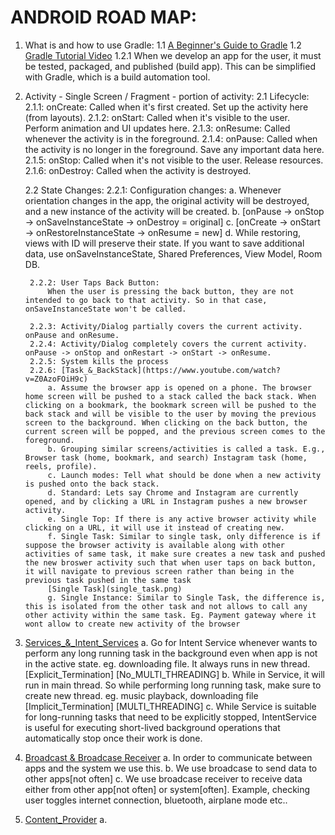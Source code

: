 # ANDROID ROAD MAP:

1. What is and how to use Gradle:
   1.1 [A Beginner's Guide to Gradle](https://medium.com/@andrewMacmurray/a-beginners-guide-to-gradle-26212ddcafa8)
   1.2 [Gradle Tutorial Video](https://www.youtube.com/watch?v=cUGWEQ8NLHk)
      1.2.1 When we develop an app for the user, it must be tested, packaged, and published (build app). This can be simplified with Gradle, which is a build automation tool.

2. Activity - Single Screen / Fragment - portion of activity:
    2.1 Lifecycle:
        2.1.1: onCreate: Called when it's first created. Set up the activity here (from layouts).
        2.1.2: onStart: Called when it's visible to the user. Perform animation and UI updates here.
        2.1.3: onResume: Called whenever the activity is in the foreground.
        2.1.4: onPause: Called when the activity is no longer in the foreground. Save any important data here.
        2.1.5: onStop: Called when it's not visible to the user. Release resources.
        2.1.6: onDestroy: Called when the activity is destroyed.

    2.2 State Changes:
        2.2.1: Configuration changes:
            a. Whenever orientation changes in the app, the original activity will be destroyed, and a new instance of the activity will be created.
            b. [onPause -> onStop -> onSaveInstanceState -> onDestroy = original]
            c. [onCreate -> onStart -> onRestoreInstanceState -> onResume = new]
            d. While restoring, views with ID will preserve their state. If you want to save additional data, use onSaveInstanceState, Shared Preferences, View Model, Room DB.

        2.2.2: User Taps Back Button: 
            When the user is pressing the back button, they are not intended to go back to that activity. So in that case, onSaveInstanceState won't be called.

        2.2.3: Activity/Dialog partially covers the current activity. onPause and onResume.
        2.2.4: Activity/Dialog completely covers the current activity. onPause -> onStop and onRestart -> onStart -> onResume.
        2.2.5: System kills the process
        2.2.6: [Task_&_BackStack](https://www.youtube.com/watch?v=Z0AzoFOiH9c)
            a. Assume the browser app is opened on a phone. The browser home screen will be pushed to a stack called the back stack. When clicking on a bookmark, the bookmark screen will be pushed to the back stack and will be visible to the user by moving the previous screen to the background. When clicking on the back button, the current screen will be popped, and the previous screen comes to the foreground.
            b. Grouping similar screens/activities is called a task. E.g., Browser task (home, bookmark, and search) Instagram task (home, reels, profile).
            c. Launch modes: Tell what should be done when a new activity is pushed onto the back stack.
            d. Standard: Lets say Chrome and Instagram are currently opened, and by clicking a URL in Instagram pushes a new browser activity.
            e. Single Top: If there is any active browser activity while clicking on a URL, it will use it instead of creating new.
            f. Single Task: Similar to single task, only difference is if suppose the browser activity is available along with other activities of same task, it make sure creates a new task and pushed the new broswer activity such that when user taps on back button, it will navigate to previous screen rather than being in the previous task pushed in the same task
            [Single Task](single_task.png)
            g. Single Instance: Similar to Single Task, the difference is, this is isolated from the other task and not allows to call any other activity within the same task. Eg. Payment gateway where it wont allow to create new activity of the browser

3. [Services_&_Intent_Services](https://medium.com/@fierydinesh/understanding-service-and-intentservice-in-android-with-kotlin-cea76512ec16)
    a. Go for Intent Service whenever wants to perform any long running task in the background even when app is not in the active state. eg. downloading file. It always runs in new thread. [Explicit_Termination] [No_MULTI_THREADING]
    b. While in Service, it will run in main thread. So while performing long running task, make sure to create new thread. eg. music playback, downloading file [Implicit_Termination] [MULTI_THREADING]
    c. While Service is suitable for long-running tasks that need to be explicitly stopped, IntentService is useful for executing short-lived background operations that automatically stop once their work is done.

4. [Broadcast & Broadcase Receiver](https://www.youtube.com/watch?v=HDVyFsFUuVg)
    a. In order to communicate between apps and the system we use this. 
    b. We use broadcase to send data to other apps[not often]
    c. We use broadcase receiver to receive data either from other app[not often] or system[often]. Example, checking user toggles internet connection, bluetooth, airplane mode etc..

5. [Content_Provider](https://www.youtube.com/watch?v=IVHZpTyVOxU)
    a. 
